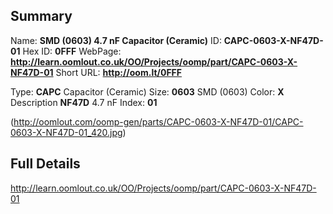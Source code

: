 

 ## Summary
Name: __SMD (0603) 4.7 nF Capacitor (Ceramic)__
ID: __CAPC-0603-X-NF47D-01__
Hex ID: __0FFF__
WebPage: __http://learn.oomlout.co.uk/OO/Projects/oomp/part/CAPC-0603-X-NF47D-01__
Short URL: __http://oom.lt/0FFF__

Type: __CAPC__ Capacitor (Ceramic) 
Size: __0603__ SMD (0603) 
Color: __X__  
Description __NF47D__ 4.7 nF 
Index: __01__


(http://oomlout.com/oomp-gen/parts/CAPC-0603-X-NF47D-01/CAPC-0603-X-NF47D-01_420.jpg)


 ## Full Details
 http://learn.oomlout.co.uk/OO/Projects/oomp/part/CAPC-0603-X-NF47D-01














